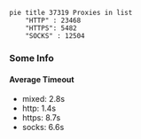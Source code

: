 
```mermaid
pie title 37319 Proxies in list
    "HTTP" : 23468
    "HTTPS": 5482
    "SOCKS" : 12504
```

### Some Info
#### Average Timeout

- mixed: 2.8s
- http: 1.4s
- https: 8.7s
- socks: 6.6s